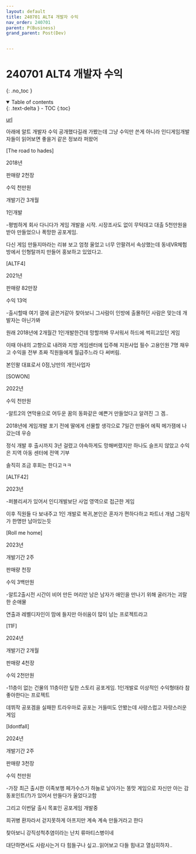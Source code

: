 ```yaml
---
layout: default
title: 240701 ALT4 개발자 수익
nav_order: 240701
parent: P(Business)
grand_parent: Post(Dev)


---
```


# 240701 ALT4 개발자 수익

{: .no_toc }

<details open markdown="block">
  <summary>
    Table of contents
  </summary>
  {: .text-delta }
- TOC
{:toc}
</details>
<!------------------------------------ STEP ------------------------------------>



[url](https://gall.dcinside.com/mgallery/board/view/?id=game_dev&no=163622&exception_mode=recommend&page=1)



아래에 알트 개발자 수익 공개했다길래 가봤는데 그냥 수익만 쓴게 아니라 인디게임개발자들이 읽어보면 좋을거 같은 정보라 퍼왔어







[The road to hades]

2018년

판매량 2천장

수익 천만원

개발기간 3개월

1인개발

-평범하게 회사 다니다가 게임 개발을 시작. 시장조사도 없이 무턱대고 대출 5천만원을 받아 만들었으나 폭망한 공포게임.

다신 게임 만들지마라는 리뷰 보고 엄청 울었고 너무 안팔려서 속상했는데 동네VR체험방에서 인형탈까지 만들어 홍보하고 있었다고.





[ALTF4]

2021년

판매량 82만장

수익 13억

-출시할때 여기 갤에 글쓴거같아 찾아보니 그사람이 인방에 출몰하던 사람은 맞는데 개발자는 아닌가봐

원래 2018년에 2개월간 1인개발한건데 망할까봐 무서워서 하드에 썩히고있던 게임

이때 아내의 고향으로 내려와 지방 게임센터에 입주해 지원사업 필수 고용인원 7명 채우고 수익을 전부 초짜 직원들에게 월급주느라 다 써버림.

본인왈 대표로서 0점,낭만의 개인사업자





[SOWON]

2022년

수익 천만원

-알트2의 연막용으로 어두운 꿈의 동화같은 예쁜거 만들었다고 알려진 그 겜..

2018년에 게임개발 포기 전에 딸에게 선물할 생각으로 7일간 만들어 에픽 메가잼에 나갔는데 우승

정식 개발 후 출시까지 3년 걸렸고 야속하게도 망해버렸지만 하나도 슬프지 않았고 수익은 지역 아동 센터에 전액 기부

솔직히 조금 후회는 한다고ㅋㅋ





[ALTF42]

2023년

-퍼블리셔가 있어서 인디개발보단 사업 영역으로 접근한 게임

이후 직원들 다 보내주고 1인 개발로 복귀,본인은 혼자가 편하다하고 파트너 개념 그림작가 한명만 남아있는듯





[Roll me home]

2023년

개발기간 2주

판매량 천장

수익 3백만원

-알트2출시전 시간이 비어 만든 머리만 남은 남자가 애인을 만나기 위해 굴러가는 괴랄한 순애물

연출과 레벨디자인이 맘에 들지만 아쉬움이 많이 남는 프로젝트라고





[11F]

2024년

개발기간 2개월

판매량 4천장

수익 2천만원

-11층이 없는 건물의 11층이란 딮한 스토리 공포게임. 1인개발로 이상적인 수익형태라 참 좋아한다는 프로젝트

데뷔작 공포겜을 실패한 트라우마로 공포는 거들떠도 안봤는데 사랑스럽고 자랑스러운 게임





[Idontfall]

2024년

개발기간 2주

판매량 3천장

수익 천만원

-가장 최근 출시한 이족보행 페가수스가 하늘로 날아가는 똥맛 게임으로 자신만 아는 감동포인트(?)가 있어서 만들다가 울었다고함





그리고 이번달 출시 목표인 공포게임 개발중



희귀병 환자라서 걷지못하게 아프지만 계속 계속 만들거라고 한다

찾아보니 강직성척추염이라는 난치 류마티스병이네

대단하면서도 사람사는거 다 힘들구나 싶고..읽어보고 다들 힘내고 열심히하자..

